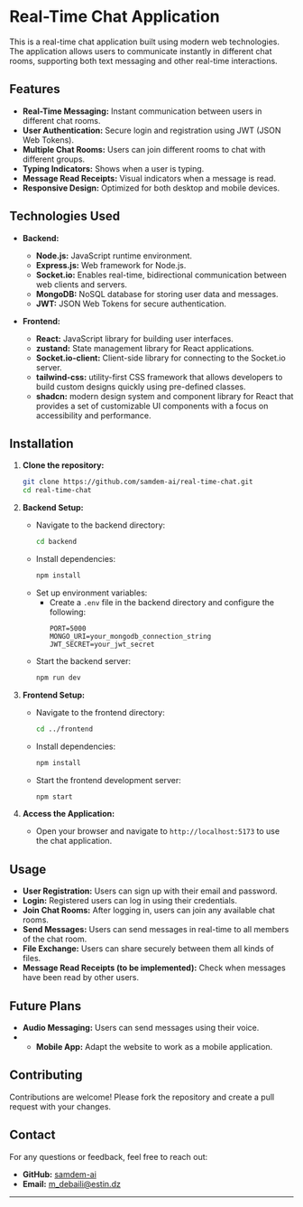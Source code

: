 # Real-Time Chat Application

This is a real-time chat application built using modern web technologies. The application allows users to communicate instantly in different chat rooms, supporting both text messaging and other real-time interactions.

## Features

- **Real-Time Messaging:** Instant communication between users in different chat rooms.
- **User Authentication:** Secure login and registration using JWT (JSON Web Tokens).
- **Multiple Chat Rooms:** Users can join different rooms to chat with different groups.
- **Typing Indicators:** Shows when a user is typing.
- **Message Read Receipts:** Visual indicators when a message is read.
- **Responsive Design:** Optimized for both desktop and mobile devices.

## Technologies Used

- **Backend:**
  - **Node.js:** JavaScript runtime environment.
  - **Express.js:** Web framework for Node.js.
  - **Socket.io:** Enables real-time, bidirectional communication between web clients and servers.
  - **MongoDB:** NoSQL database for storing user data and messages.
  - **JWT:** JSON Web Tokens for secure authentication.

- **Frontend:**
  - **React:** JavaScript library for building user interfaces.
  - **zustand:** State management library for React applications.
  - **Socket.io-client:** Client-side library for connecting to the Socket.io server.
  - **tailwind-css:** utility-first CSS framework that allows developers to build custom designs quickly using pre-defined classes.
  - **shadcn:** modern design system and component library for React that provides a set of customizable UI components with a focus on accessibility and performance.

## Installation

1. **Clone the repository:**
   ```bash
   git clone https://github.com/samdem-ai/real-time-chat.git
   cd real-time-chat
   ```

2. **Backend Setup:**
   - Navigate to the backend directory:
     ```bash
     cd backend
     ```
   - Install dependencies:
     ```bash
     npm install
     ```
   - Set up environment variables:
     - Create a `.env` file in the backend directory and configure the following:
       ```env
       PORT=5000
       MONGO_URI=your_mongodb_connection_string
       JWT_SECRET=your_jwt_secret
       ```
   - Start the backend server:
     ```bash
     npm run dev
     ```

3. **Frontend Setup:**
   - Navigate to the frontend directory:
     ```bash
     cd ../frontend
     ```
   - Install dependencies:
     ```bash
     npm install
     ```
   - Start the frontend development server:
     ```bash
     npm start
     ```

4. **Access the Application:**
   - Open your browser and navigate to `http://localhost:5173` to use the chat application.

## Usage

- **User Registration:** Users can sign up with their email and password.
- **Login:** Registered users can log in using their credentials.
- **Join Chat Rooms:** After logging in, users can join any available chat rooms.
- **Send Messages:** Users can send messages in real-time to all members of the chat room.
- **File Exchange:** Users can share securely between them all kinds of files.
- **Message Read Receipts (to be implemented):** Check when messages have been read by other users.



## Future Plans

- **Audio Messaging:** Users can send messages using their voice.
- - **Mobile App:** Adapt the website to work as a mobile application.


## Contributing

Contributions are welcome! Please fork the repository and create a pull request with your changes.

## Contact

For any questions or feedback, feel free to reach out:

- **GitHub:** [samdem-ai](https://github.com/samdem-ai)
- **Email:** m_debaili@estin.dz

---
